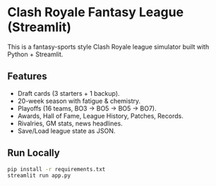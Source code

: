 # Clash Royale Fantasy League (Streamlit)

This is a fantasy-sports style Clash Royale league simulator built with Python + Streamlit.

## Features
- Draft cards (3 starters + 1 backup).
- 20-week season with fatigue & chemistry.
- Playoffs (16 teams, BO3 → BO5 → BO5 → BO7).
- Awards, Hall of Fame, League History, Patches, Records.
- Rivalries, GM stats, news headlines.
- Save/Load league state as JSON.

## Run Locally
```bash
pip install -r requirements.txt
streamlit run app.py
